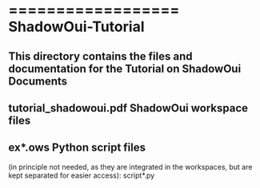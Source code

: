 ==================
ShadowOui-Tutorial
==================
This directory contains the files and documentation for the Tutorial on
ShadowOui
Documents
---------
tutorial_shadowoui.pdf
ShadowOui workspace files
-------------------------
ex*.ows
Python script files
-------------------
(in principle not needed, as they are integrated in the workspaces, but are kept separated for easier access):
script*.py
